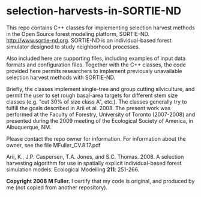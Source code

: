 # selection-harvests-in-SORTIE-ND
This repo contains C++ classes for implementing selection harvest methods in the Open Source forest modeling platform, SORTIE-ND.
http://www.sortie-nd.org. SORTIE-ND  is an individual-based forest simulator designed to study neighborhood processes.

Also included here are supporting files, including examples of input data formats and configuration files. Together with the C++ classes, the code provided here permits researchers to implement previously unavailable selection harvest methods with SORTIE-ND.

Briefly, the classes implement single-tree and group cutting silviculture, and permit the user to set rough basal-area targets for different stem size classes (e.g. "cut 30% of size class A", etc.). The classes generally try to fulfill the goals described in Arii et al. 2008.  The present work was performed at the Faculty of Forestry, University of Toronto (2007-2008) and presented during the 2009 meeting of the Ecological Society of America, in Albuquerque, NM.

Please contact the repo owner for information. 
For information about the owner, see the file MFuller_CV.8.17.pdf

Arii, K., J.P. Caspersen, T.A. Jones, and S.C. Thomas. 2008. A selection harvesting algorithm for use in spatially explicit individual-based forest simulation models. Ecological Modelling **211**: 251-266.

**Copyright 2008 M Fuller.** I certify that my code is original, and produced by me (not copied from another repository).
